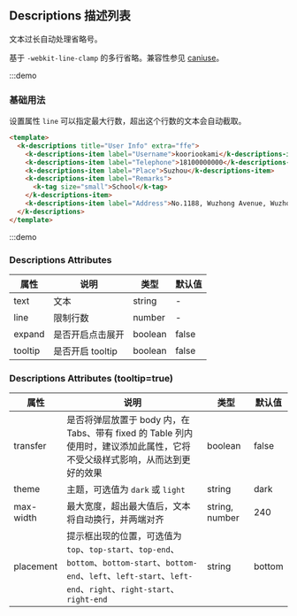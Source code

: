 ## Descriptions 描述列表

文本过长自动处理省略号。

基于 `-webkit-line-clamp` 的多行省略。兼容性参见 [caniuse](https://caniuse.com/?search=line-clamp)。

:::demo

### 基础用法

设置属性 `line` 可以指定最大行数，超出这个行数的文本会自动截取。

```html
<template>
  <k-descriptions title="User Info" extra="ffe">
    <k-descriptions-item label="Username">kooriookami</k-descriptions-item>
    <k-descriptions-item label="Telephone">18100000000</k-descriptions-item>
    <k-descriptions-item label="Place">Suzhou</k-descriptions-item>
    <k-descriptions-item label="Remarks">
      <k-tag size="small">School</k-tag>
    </k-descriptions-item>
    <k-descriptions-item label="Address">No.1188, Wuzhong Avenue, Wuzhong District, Suzhou, Jiangsu Province</k-descriptions-item>
  </k-descriptions>
</template>
```

:::demo

### Descriptions Attributes

| 属性    | 说明             | 类型    | 默认值 |
| ------- | ---------------- | ------- | ------ |
| text    | 文本             | string  | -      |
| line    | 限制行数         | number  | -      |
| expand  | 是否开启点击展开 | boolean | false  |
| tooltip | 是否开启 tooltip | boolean | false  |

### Descriptions Attributes (tooltip=true)

| 属性      | 说明                                                                                                                                                                   | 类型           | 默认值 |
| --------- | ---------------------------------------------------------------------------------------------------------------------------------------------------------------------- | -------------- | ------ |
| transfer  | 是否将弹层放置于 body 内，在 Tabs、带有 fixed 的 Table 列内使用时，建议添加此属性，它将不受父级样式影响，从而达到更好的效果                                            | boolean        | false  |
| theme     | 主题，可选值为 `dark` 或 `light`                                                                                                                                       | string         | dark   |
| max-width | 最大宽度，超出最大值后，文本将自动换行，并两端对齐                                                                                                                     | string, number | 240    |
| placement | 提示框出现的位置，可选值为`top`、`top-start`、`top-end`、`bottom`、`bottom-start`、`bottom-end`、`left`、`left-start`、`left-end`、`right`、`right-start`、`right-end` | string         | bottom |
